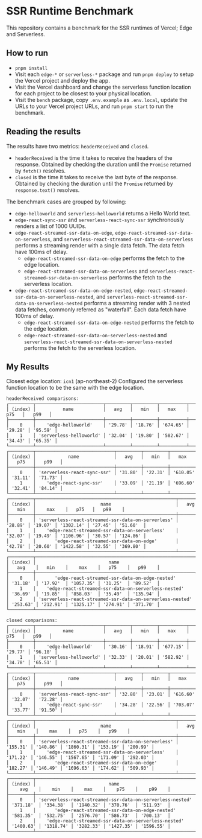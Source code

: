 # SSR Runtime Benchmark

This repository contains a benchmark for the SSR runtimes of Vercel; Edge and Serverless.

## How to run

- `pnpm install`
- Visit each `edge-*` or `serverless-*` package and run `pnpm deploy` to setup the Vercel project and deploy the app.
- Visit the Vercel dashboard and change the serverless function location for each project to be closest to your physical location.
- Visit the `bench` package, copy `.env.example` as `.env.local`, update the URLs to your Vercel project URLs, and run `pnpm start` to run the benchmark.

## Reading the results

The results have two metrics: `headerReceived` and `closed`.

- `headerReceived` is the time it takes to receive the headers of the response. Obtained by checking the duration until the `Promise` returned by `fetch()` resolves.
- `closed` is the time it takes to receive the last byte of the response. Obtained by checking the duration until the `Promise` returned by `response.text()` resolves.

The benchmark cases are grouped by following:

- `edge-helloworld` and `serverless-helloworld` returns a Hello World text.
- `edge-react-sync-ssr` and `serverless-react-sync-ssr` synchronously renders a list of 1000 UUIDs.
- `edge-react-streamed-ssr-data-on-edge`, `edge-react-streamed-ssr-data-on-serverless`, and `serverless-react-streamed-ssr-data-on-serverless` performs a streaming render with a single data fetch. The data fetch have 100ms of delay.
  - `edge-react-streamed-ssr-data-on-edge` performs the fetch to the edge location.
  - `edge-react-streamed-ssr-data-on-serverless` and `serverless-react-streamed-ssr-data-on-serverless` performs the fetch to the serverless location.
- `edge-react-streamed-ssr-data-on-edge-nested`, `edge-react-streamed-ssr-data-on-serverless-nested`, and `serverless-react-streamed-ssr-data-on-serverless-nested` performs a streaming render with 3 nested data fetches, commonly referred as "waterfall". Each data fetch have 100ms of delay.
  - `edge-react-streamed-ssr-data-on-edge-nested` performs the fetch to the edge location.
  - `edge-react-streamed-ssr-data-on-serverless-nested` and `serverless-react-streamed-ssr-data-on-serverless-nested` performs the fetch to the serverless location.

## My Results

Closest edge location: `icn1` (ap-northeast-2)
Configured the serverless function location to be the same with the edge location.

```
headerReceived comparisons:
┌─────────┬─────────────────────────┬─────────┬─────────┬──────────┬─────────┬─────────┐
│ (index) │          name           │   avg   │   min   │   max    │   p75   │   p99   │
├─────────┼─────────────────────────┼─────────┼─────────┼──────────┼─────────┼─────────┤
│    0    │    'edge-helloworld'    │ '29.78' │ '18.76' │ '674.65' │ '29.28' │ '95.59' │
│    1    │ 'serverless-helloworld' │ '32.04' │ '19.80' │ '582.67' │ '34.43' │ '65.35' │
└─────────┴─────────────────────────┴─────────┴─────────┴──────────┴─────────┴─────────┘
┌─────────┬─────────────────────────────┬─────────┬─────────┬──────────┬─────────┬─────────┐
│ (index) │            name             │   avg   │   min   │   max    │   p75   │   p99   │
├─────────┼─────────────────────────────┼─────────┼─────────┼──────────┼─────────┼─────────┤
│    0    │ 'serverless-react-sync-ssr' │ '31.80' │ '22.31' │ '610.05' │ '31.11' │ '71.73' │
│    1    │    'edge-react-sync-ssr'    │ '33.09' │ '21.19' │ '696.60' │ '32.41' │ '84.14' │
└─────────┴─────────────────────────────┴─────────┴─────────┴──────────┴─────────┴─────────┘
┌─────────┬────────────────────────────────────────────────────┬─────────┬─────────┬───────────┬─────────┬──────────┐
│ (index) │                        name                        │   avg   │   min   │    max    │   p75   │   p99    │
├─────────┼────────────────────────────────────────────────────┼─────────┼─────────┼───────────┼─────────┼──────────┤
│    0    │ 'serverless-react-streamed-ssr-data-on-serverless' │ '28.89' │ '19.07' │ '1302.14' │ '27.45' │ '51.60'  │
│    1    │    'edge-react-streamed-ssr-data-on-serverless'    │ '32.07' │ '19.49' │ '1106.96' │ '30.57' │ '124.86' │
│    2    │       'edge-react-streamed-ssr-data-on-edge'       │ '42.78' │ '20.60' │ '1422.58' │ '32.55' │ '369.80' │
└─────────┴────────────────────────────────────────────────────┴─────────┴─────────┴───────────┴─────────┴──────────┘
┌─────────┬───────────────────────────────────────────────────────────┬──────────┬──────────┬───────────┬──────────┬──────────┐
│ (index) │                           name                            │   avg    │   min    │    max    │   p75    │   p99    │
├─────────┼───────────────────────────────────────────────────────────┼──────────┼──────────┼───────────┼──────────┼──────────┤
│    0    │       'edge-react-streamed-ssr-data-on-edge-nested'       │ '31.18'  │ '17.92'  │ '1057.35' │ '31.25'  │ '89.52'  │
│    1    │    'edge-react-streamed-ssr-data-on-serverless-nested'    │ '36.69'  │ '19.85'  │ '858.03'  │ '35.49'  │ '135.94' │
│    2    │ 'serverless-react-streamed-ssr-data-on-serverless-nested' │ '253.63' │ '212.91' │ '1325.17' │ '274.91' │ '371.70' │
└─────────┴───────────────────────────────────────────────────────────┴──────────┴──────────┴───────────┴──────────┴──────────┘

closed comparisons:
┌─────────┬─────────────────────────┬─────────┬─────────┬──────────┬─────────┬─────────┐
│ (index) │          name           │   avg   │   min   │   max    │   p75   │   p99   │
├─────────┼─────────────────────────┼─────────┼─────────┼──────────┼─────────┼─────────┤
│    0    │    'edge-helloworld'    │ '30.16' │ '18.91' │ '677.15' │ '29.77' │ '96.18' │
│    1    │ 'serverless-helloworld' │ '32.33' │ '20.01' │ '582.92' │ '34.78' │ '65.51' │
└─────────┴─────────────────────────┴─────────┴─────────┴──────────┴─────────┴─────────┘
┌─────────┬─────────────────────────────┬─────────┬─────────┬──────────┬─────────┬─────────┐
│ (index) │            name             │   avg   │   min   │   max    │   p75   │   p99   │
├─────────┼─────────────────────────────┼─────────┼─────────┼──────────┼─────────┼─────────┤
│    0    │ 'serverless-react-sync-ssr' │ '32.80' │ '23.01' │ '616.60' │ '32.07' │ '72.28' │
│    1    │    'edge-react-sync-ssr'    │ '34.28' │ '22.56' │ '703.07' │ '33.77' │ '91.50' │
└─────────┴─────────────────────────────┴─────────┴─────────┴──────────┴─────────┴─────────┘
┌─────────┬────────────────────────────────────────────────────┬──────────┬──────────┬───────────┬──────────┬──────────┐
│ (index) │                        name                        │   avg    │   min    │    max    │   p75    │   p99    │
├─────────┼────────────────────────────────────────────────────┼──────────┼──────────┼───────────┼──────────┼──────────┤
│    0    │ 'serverless-react-streamed-ssr-data-on-serverless' │ '155.31' │ '140.86' │ '1860.31' │ '153.19' │ '200.99' │
│    1    │    'edge-react-streamed-ssr-data-on-serverless'    │ '171.22' │ '146.55' │ '1567.65' │ '171.09' │ '292.03' │
│    2    │       'edge-react-streamed-ssr-data-on-edge'       │ '182.27' │ '146.49' │ '1696.63' │ '174.62' │ '509.93' │
└─────────┴────────────────────────────────────────────────────┴──────────┴──────────┴───────────┴──────────┴──────────┘
┌─────────┬───────────────────────────────────────────────────────────┬───────────┬───────────┬───────────┬───────────┬───────────┐
│ (index) │                           name                            │    avg    │    min    │    max    │    p75    │    p99    │
├─────────┼───────────────────────────────────────────────────────────┼───────────┼───────────┼───────────┼───────────┼───────────┤
│    0    │ 'serverless-react-streamed-ssr-data-on-serverless-nested' │ '371.18'  │ '334.38'  │ '1940.32' │ '370.76'  │ '511.93'  │
│    1    │       'edge-react-streamed-ssr-data-on-edge-nested'       │ '581.35'  │ '532.75'  │ '2576.70' │ '586.73'  │ '700.13'  │
│    2    │    'edge-react-streamed-ssr-data-on-serverless-nested'    │ '1400.63' │ '1318.74' │ '3282.33' │ '1427.35' │ '1596.55' │
└─────────┴───────────────────────────────────────────────────────────┴───────────┴───────────┴───────────┴───────────┴───────────┘
```
